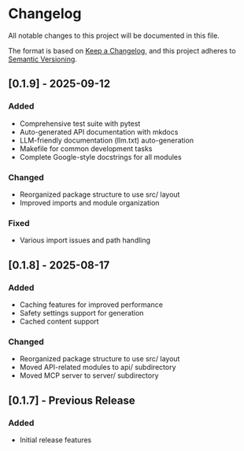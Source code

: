 # Changelog

All notable changes to this project will be documented in this file.

The format is based on [Keep a Changelog](https://keepachangelog.com/en/1.0.0/),
and this project adheres to [Semantic Versioning](https://semver.org/spec/v2.0.0.html).

## [0.1.9] - 2025-09-12

### Added
- Comprehensive test suite with pytest
- Auto-generated API documentation with mkdocs
- LLM-friendly documentation (llm.txt) auto-generation
- Makefile for common development tasks
- Complete Google-style docstrings for all modules

### Changed
- Reorganized package structure to use src/ layout
- Improved imports and module organization

### Fixed
- Various import issues and path handling

## [0.1.8] - 2025-08-17
### Added
- Caching features for improved performance
- Safety settings support for generation
- Cached content support

### Changed
- Reorganized package structure to use src/ layout
- Moved API-related modules to api/ subdirectory
- Moved MCP server to server/ subdirectory

## [0.1.7] - Previous Release
### Added
- Initial release features